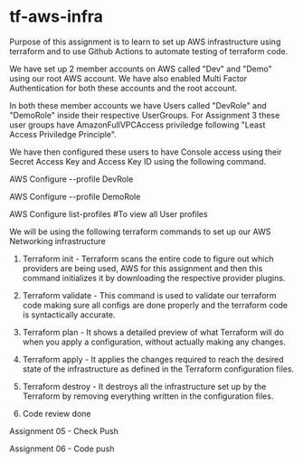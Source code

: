 # tf-aws-infra

Purpose of this assignment is to learn to set up AWS infrastructure using terraform and to use
Github Actions to automate testing of terraform code.

We have set up 2 member accounts on AWS called "Dev" and "Demo" using our root AWS account. We have also enabled Multi Factor Authentication for both these accounts and the root account.

In both these member accounts we have Users called "DevRole" and "DemoRole" inside their respective UserGroups. For Assignment 3 these user groups have AmazonFullVPCAccess priviledge following "Least Access Priviledge Principle".

We have then configured these users to have Console access using their Secret Access Key and Access Key ID using the following command.

AWS Configure --profile DevRole

AWS Configure --profile DemoRole

AWS Configure list-profiles #To view all User profiles 

We will be using the following terraform commands to set up our AWS Networking infrastructure

1. Terraform init - Terraform scans the entire code to figure out which providers are being used, AWS for this assignment and then this command initializes it by downloading the respective provider plugins.

2. Terraform validate - This command is used to validate our terraform code making sure all configs are done properly and the terraform code is syntactically accurate.

3. Terraform plan - It shows a detailed preview of what Terraform will do when you apply a configuration, without actually making any changes.

4. Terraform apply - It applies the changes required to reach the desired state of the infrastructure as defined in the Terraform configuration files.

5. Terraform destroy - It destroys all the infrastructure set up by the Terraform by removing everything written in the configuration files.

6. Code review done

Assignment 05 - Check Push

Assignment 06 - Code push